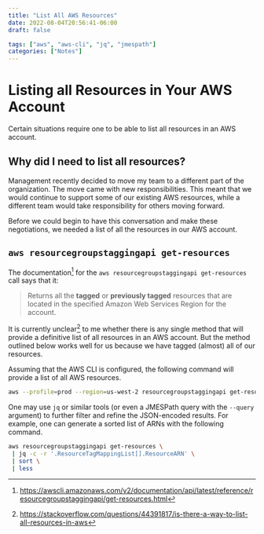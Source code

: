 ```yaml
---
title: "List All AWS Resources"
date: 2022-08-04T20:56:41-06:00
draft: false

tags: ["aws", "aws-cli", "jq", "jmespath"]
categories: ["Notes"]
---
```



# Listing all Resources in Your AWS Account

Certain situations require one to be able to list all resources in an AWS
account.


## Why did I need to list all resources?

Management recently decided to move my team to a different part of the
organization.  The move came with new responsibilities.  This meant that we
would continue to support some of our existing AWS resources, while a different
team would take responsibility for others moving forward.

Before we could begin to have this conversation and make these negotiations, we
needed a list of all the resources in our AWS account.


## `aws resourcegroupstaggingapi get-resources`

The documentation[^1] for the `aws resourcegroupstaggingapi get-resources` call
says that it:

> Returns all the **tagged** or **previously tagged** resources that are located in the
> specified Amazon Web Services Region for the account.

It is currently unclear[^2] to me whether there is any single method that will
provide a definitive list of all resources in an AWS account.  But the
method outlined below works well for us because we have tagged (almost) all of
our resources.

Assuming that the AWS CLI is configured, the following command will provide a
list of all AWS resources.

```bash
aws --profile=prod --region=us-west-2 resourcegroupstaggingapi get-resources
```

One may use `jq` or similar tools (or even a JMESPath query with the `--query` argument)
to further filter and refine the JSON-encoded results.  For example, one can
generate a sorted list of ARNs with the following command.

```bash
aws resourcegroupstaggingapi get-resources \
 | jq -c -r '.ResourceTagMappingList[].ResourceARN' \
 | sort \
 | less
```

[^1]: https://awscli.amazonaws.com/v2/documentation/api/latest/reference/resourcegroupstaggingapi/get-resources.html
[^2]: https://stackoverflow.com/questions/44391817/is-there-a-way-to-list-all-resources-in-aws
